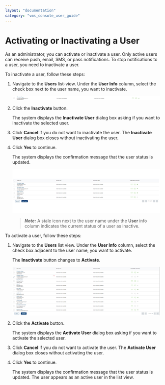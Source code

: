 ```yaml
---
layout: "documentation"
category: "vms_console_user_guide"
---
```

                           


Activating or Inactivating a User
=================================

As an administrator, you can activate or inactivate a user. Only active users can receive push, email, SMS, or pass notifications. To stop notifications to a user, you need to inactivate a user.

To inactivate a user, follow these steps:

1.  Navigate to the **Users** list-view. Under the **User Info** column, select the check box next to the user name, you want to inactivate.
    
    ![](../Resources/Images/Overview/Subscribers/Users/inactivateuser3_587x33.png)
    
2.  Click the **Inactivate** button.
    
    The system displays the **Inactivate User** dialog box asking if you want to inactivate the selected user.
    
3.  Click **Cancel** if you do not want to inactivate the user. The **Inactivate User** dialog box closes without inactivating the user.
4.  Click **Yes** to continue.
    
    The system displays the confirmation message that the user status is updated.
    
    ![](../Resources/Images/Overview/Subscribers/Users/inactivateuser2_597x176.png)
    
    > **_Note:_** A stale icon next to the user name under the **User** info column indicates the current status of a user as inactive.
    

To activate a user, follow these steps:

1.  Navigate to the **Users** list view. Under the **User Info** column, select the check box adjacent to the user name, you want to activate.
    
    The **Inactivate** button changes to **Activate**.
    
    ![](../Resources/Images/Overview/Subscribers/Users/inactivateuser_600x175.png)
    
2.  Click the **Activate** button.
    
    The system displays the **Activate User** dialog box asking if you want to activate the selected user.
    
3.  Click **Cancel** if you do not want to activate the user. The **Activate User** dialog box closes without activating the user.
4.  Click **Yes** to continue.
    
    The system displays the confirmation message that the user status is updated. The user appears as an active user in the list view.
